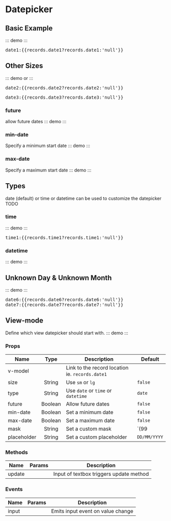 # Datepicker
## Basic Example

::: demo
<datepicker v-model="records.date1" />
:::
<pre class="text-white">date1:{{records.date1?records.date1:'null'}}</pre>

## Other Sizes

::: demo
<datepicker size="sm" v-model="records.date2"/>
or
<datepicker size="lg" v-model="records.date3"/>
:::
<pre class="text-white">date2:{{records.date2?records.date2:'null'}}</pre>
<pre class="text-white">date3:{{records.date3?records.date3:'null'}}</pre>

### future
allow future dates
::: demo
<datepicker future v-model="records.date4"/>
:::

### min-date
Specify a minimum start date
::: demo
<datepicker min-date="2019-05-01" v-model="records.date5"/>
:::

### max-date
Specify a maximum start date
::: demo
<datepicker max-date="2019-05-01" v-model="records.date5"/>
:::

## Types
date (default) or time or datetime can be used to customize the datepicker
TODO

### time

::: demo
<datepicker type="time" v-model="records.time1"/>
:::
<pre class="text-white">time1:{{records.time1?records.time1:'null'}}</pre>

### datetime

::: demo
<datepicker type="datetime" v-model="records.datetime1"/>
:::
## Unknown Day & Unknown Month
::: demo
<datepicker v-model="records.date6"/>
<datepicker v-model="records.date7"/>
:::
<pre class="text-white">
date6:{{records.date6?records.date6:'null'}}
date7:{{records.date7?records.date7:'null'}}
</pre>

## View-mode
Define which view datepicker should start with.
::: demo
<datepicker view-mode="decades" v-model="records.date8"/>
:::

### Props
Name        | Type   | Description | Default
----        | :----: | ----------- | -----
v-model     |        | Link to the record location ie. `records.date1` | 
size        | String | Use `sm` or `lg`                                | `false`
type        | String | Use `date` or `time` or `datetime`              | `date`
future      | Boolean| Allow future dates                              | `false`
min-date    | Boolean| Set a minimum date                              | `false`
max-date    | Boolean| Set a maximum date                              | `false`
mask        | String | Set a custom mask                               | `(99|--)/(99|--)/9999`
placeholder | String | Set a custom placeholder                        | `DD/MM/YYYY`

### Methods
Name             | Params | Description
---------------- | -------| -------------------
update           |        | Input of textbox triggers update method

### Events
Name             | Params | Description
---------------- | -------| -------------------
input            |        | Emits input event on value change 

<script>
export default {
	data () {
      	return {
      		records:{
      			date1:'1978-10-02',
      			date2:null,
      			date3:null,
      			date4:null,
                        date5:null,
                        date6:'2010-02-00',
                        date7:'2010-00-00',
      			date8:null,
      			time1:'01:02',
      			datetime1:null
      		},
      	}
  	},
}
</script>

